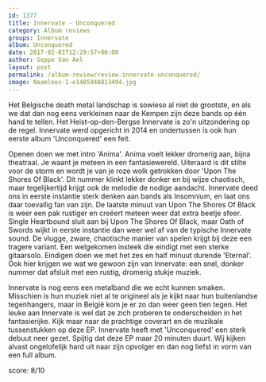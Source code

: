 ```yaml
---
id: 1377
title: Innervate - Unconquered
category: Album reviews
groups: Innervate
album: Unconquered
date: 2017-02-01T12:29:57+00:00
author: Seppe Van Ael
layout: post
permalink: /album-review/review-innervate-unconquered/
image: Naamloos-1-e1485948813494.jpg
---
```

Het Belgische death metal landschap is sowieso al niet de grootste, en als we dat dan nog eens verkleinen naar de Kempen zijn deze bands op één hand te tellen. Het Heist-op-den-Bergse Innervate is zo'n uitzondering op de regel. Innervate werd opgericht in 2014 en ondertussen is ook hun eerste album 'Unconquered' een feit.

Openen doen we met intro 'Anima'. Anima voelt lekker dromerig aan, bijna theatraal. Je waant je meteen in een fantasiewereld. Uiteraard is dit stilte voor de storm en wordt je van je roze wolk getrokken door 'Upon The Shores Of Black'. Dit nummer klinkt lekker donker en bij wijze chaotisch, maar tegelijkertijd krijgt ook de melodie de nodige aandacht. Innervate deed ons in eerste instantie sterk denken aan bands als Insomnium, en laat ons daar toevallig fan van zijn. De laatste minuut van Upon The Shores Of Black is weer een pak rustiger en creëert meteen weer dat extra beetje sfeer. Single Heartbound sluit aan bij Upon The Shores Of Black, maar Oath of Swords wijkt in eerste instantie dan weer wel af van de typische Innervate sound. De vlugge, zware, chaotische manier van spelen krijgt bij deze een tragere variant. Een welgekomen insteek die eindigt met een sterke gitaarsolo. Eindigen doen we met het zes en half minuut durende 'Eternal'. Ook hier krijgen we wat we gewoon zijn van Innervate: een snel, donker nummer dat afsluit met een rustig, dromerig stukje muziek.

Innervate is nog eens een metalband die we echt kunnen smaken. Misschien is hun muziek niet al te origineel als je kijkt naar hun buitenlandse tegenhangers, maar in België kom je er zo dan weer geen tien tegen. Het leuke aan Innervate is wel dat ze zich proberen te onderscheiden in het fantasierijke. Kijk maar naar de prachtige coverart en de muzikale tussenstukken op deze EP. Innervate heeft met 'Unconquered' een sterk debuut neer gezet. Spijtig dat deze EP maar 20 minuten duurt. Wij kijken alvast ongelofelijk hard uit naar zijn opvolger en dan nog liefst in vorm van een full album.

score: 8/10
